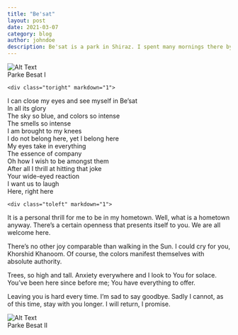 ```yaml
---
title: "Be'sat"
layout: post
date: 2021-03-07
category: blog
author: johndoe
description: Be'sat is a park in Shiraz. I spent many mornings there by myself.
---
```

<div class="side-by-side">
    <div class="toleft">
        <img class="image" src="{{ site.url }}/assets/images/IMG_6556_Cropped.jpg" alt="Alt Text">
        <figcaption class="caption">Parke Besat I</figcaption>
    </div>


    <div class="toright" markdown="1">
        
I can close my eyes and see myself in Be’sat  
In all its glory  
The sky so blue, and colors so intense  
The smells so intense  
I am brought to my knees  
I do not belong here, yet I belong here  
My eyes take in everything  
The essence of company  
Oh how I wish to be amongst them  
After all I thrill at hitting that joke  
Your wide-eyed reaction  
I want us to laugh  
Here, right here  
        
</div>
</div>

<div class="side-by-side">

    <div class="toleft" markdown="1">
It is a personal thrill for me to be in my hometown. Well, what is a hometown anyway. There’s a certain openness that presents itself to you. We are all welcome here.  

There’s no other joy comparable than walking in the Sun. I could cry for you, Khorshid Khanoom.
Of course, the colors manifest themselves with absolute authority.  

Trees, so high and tall. Anxiety everywhere and I look to You for solace. You’ve been here since before me; You have everything to offer.  

Leaving you is hard every time. I’m sad to say goodbye. Sadly I cannot, as of this time, stay with you longer. I will return, I promise.
</div>
    <div class="toright">
        <img class="image" src="{{ site.url }}/assets/images/IMG_6505.JPEG" alt="Alt Text">
        <figcaption class="caption">Parke Besat II</figcaption>
    </div>    
</div>

<!-- <div markdown="1">

***Bonjour***

</div> -->
